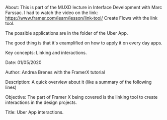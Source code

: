 About: This is part of the MUXD lecture in Interface Development with Marc Farssac. I had to watch the video on the link: https://www.framer.com/learn/lesson/link-tool/ Create Flows with the link tool.

The possible applications are in the folder of the Uber App.

The good thing is that it's examplified on how to apply it on every day apps.

Key concepts: Linking and interactions.

Date: 01/05/2020

Author: Andrea Brenes with the FramerX tutorial

Description: A quick overview about it (like a summary of the following lines)

Objective: The part of Framer X being covered is the linking tool to create interactions in the design projects.

Title: Uber App interactions.
